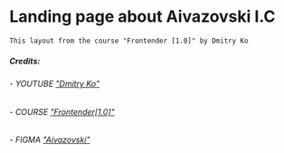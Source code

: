 # Landing page about Aivazovski I.C

``` This layout from the course "Frontender [1.0]" by Dmitry Ko ```


##### Credits:

###### - YOUTUBE ["Dmitry Ko"](https://www.youtube.com/@dmitry_kolotilshikov)

###### - COURSE ["Frontender[1.0]"](https://www.youtube.com/watch?v=DOsJFsgbmcM&list=PLV9lBwGQ2FU1VOctyWifetyMMC-OTJ51e&index=2)

###### - FIGMA ["Aivazovski"](https://www.figma.com/file/EpAvCLMxW3XbuFx7TwsSrl/Landing_Aivazovski)